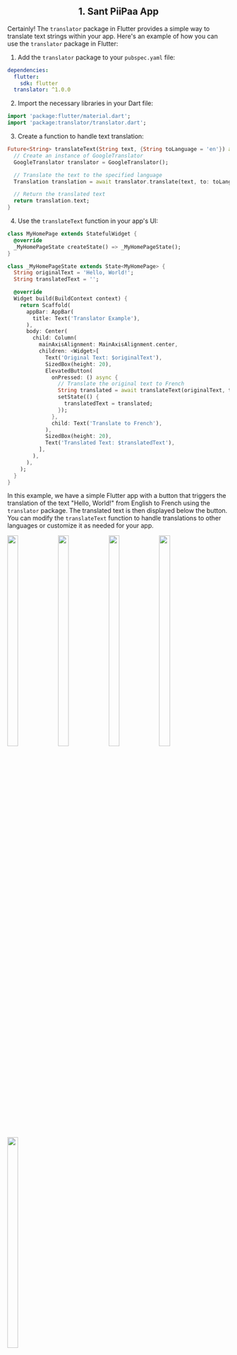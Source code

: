 <h2 align = "center"> 1. Sant PiiPaa App </h2>



Certainly! The `translator` package in Flutter provides a simple way to translate text strings within your app. Here's an example of how you can use the `translator` package in Flutter:

1. Add the `translator` package to your `pubspec.yaml` file:

```yaml
dependencies:
  flutter:
    sdk: flutter
  translator: ^1.0.0
```

2. Import the necessary libraries in your Dart file:

```dart
import 'package:flutter/material.dart';
import 'package:translator/translator.dart';
```

3. Create a function to handle text translation:

```dart
Future<String> translateText(String text, {String toLanguage = 'en'}) async {
  // Create an instance of GoogleTranslator
  GoogleTranslator translator = GoogleTranslator();

  // Translate the text to the specified language
  Translation translation = await translator.translate(text, to: toLanguage);

  // Return the translated text
  return translation.text;
}
```

4. Use the `translateText` function in your app's UI:

```dart
class MyHomePage extends StatefulWidget {
  @override
  _MyHomePageState createState() => _MyHomePageState();
}

class _MyHomePageState extends State<MyHomePage> {
  String originalText = 'Hello, World!';
  String translatedText = '';

  @override
  Widget build(BuildContext context) {
    return Scaffold(
      appBar: AppBar(
        title: Text('Translator Example'),
      ),
      body: Center(
        child: Column(
          mainAxisAlignment: MainAxisAlignment.center,
          children: <Widget>[
            Text('Original Text: $originalText'),
            SizedBox(height: 20),
            ElevatedButton(
              onPressed: () async {
                // Translate the original text to French
                String translated = await translateText(originalText, toLanguage: 'fr');
                setState(() {
                  translatedText = translated;
                });
              },
              child: Text('Translate to French'),
            ),
            SizedBox(height: 20),
            Text('Translated Text: $translatedText'),
          ],
        ),
      ),
    );
  }
}
```

In this example, we have a simple Flutter app with a button that triggers the translation of the text "Hello, World!" from English to French using the `translator` package. The translated text is then displayed below the button. You can modify the `translateText` function to handle translations to other languages or customize it as needed for your app.







<img src = "https://github.com/fenishpatel3150/sant_piipaa/assets/143187609/eb3fe124-93a5-4257-b0e6-46274fbd9632" width=22% height=35%>

<img src = "https://github.com/fenishpatel3150/sant_piipaa/assets/143187609/9929a970-5811-4bd0-8653-3e192a7858cb" width=22% height=35%>

<img src = "https://github.com/fenishpatel3150/sant_piipaa/assets/143187609/8d1059ec-1d8a-406d-829b-af1db0592e8c" width=22% height=35%>

<img src = "https://github.com/fenishpatel3150/sant_piipaa/assets/143187609/780ed3d1-7e1c-482a-97ed-d19704e45686" width=22% height=35%>

<img src = "https://github.com/fenishpatel3150/sant_piipaa/assets/143187609/336c6394-90a2-4364-9457-61a12616a28b" width=22% height=35%>




https://github.com/fenishpatel3150/regular_task/assets/143187609/c72c24f8-67c4-4523-a5a0-2c8784212501
